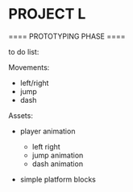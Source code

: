 # PROJECT L

==== PROTOTYPING PHASE ====

to do list:


Movements:
- left/right
- jump
- dash


Assets:
- player animation
	- left right 
	- jump animation
	- dash animation

- simple platform blocks

